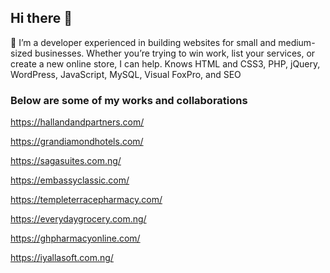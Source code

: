 ## Hi there 👋
 👯 I’m a developer experienced in building websites for small and medium-sized businesses. Whether you’re trying to win work, list your services, or create a new online store, I can help.
Knows HTML and CSS3, PHP, jQuery, WordPress, JavaScript, MySQL, Visual FoxPro, and SEO
 ### Below are some of my works and collaborations
 
https://hallandandpartners.com/

https://grandiamondhotels.com/

https://sagasuites.com.ng/

https://embassyclassic.com/

https://templeterracepharmacy.com/

https://everydaygrocery.com.ng/

https://ghpharmacyonline.com/

https://iyallasoft.com.ng/
<!--
**Duke3d-byte/Duke3d-byte** is a ✨ _special_ ✨ repository because its `README.md` (this file) appears on your GitHub profile.

Here are some ideas to get you started:

- 🔭 I’m currently working on ...
- 🌱 I’m currently learning ...
- 👯 I’m looking to collaborate on ...
- 🤔 I’m looking for help with ...
- 💬 Ask me about ...
- 📫 How to reach me: ...
- 😄 Pronouns: ...
- ⚡ Fun fact: ...
-->
